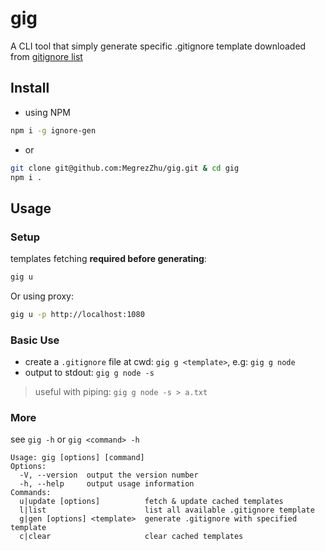 # gig
A CLI tool that simply generate specific .gitignore template downloaded from [gitignore list](https://github.com/github/gitignore)

## Install

* using NPM

```bash
npm i -g ignore-gen
```

* or

```bash
git clone git@github.com:MegrezZhu/gig.git & cd gig
npm i .
```

## Usage

### Setup

templates fetching **required before generating**:

```bash
gig u
```

Or using proxy:

```bash
gig u -p http://localhost:1080
```

### Basic Use

* create a `.gitignore` file at cwd: `gig g <template>`, e.g: `gig g node`
* output to stdout: `gig g node -s`

> useful with piping: `gig g node -s > a.txt`

### More

see `gig -h` or `gig <command> -h`

```
Usage: gig [options] [command]
Options:
  -V, --version  output the version number
  -h, --help     output usage information
Commands:
  u|update [options]          fetch & update cached templates
  l|list                      list all available .gitignore template
  g|gen [options] <template>  generate .gitignore with specified template
  c|clear                     clear cached templates
```
